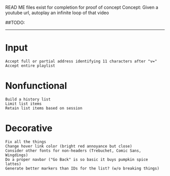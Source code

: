 READ ME files exist for completion for proof of concept 
Concept: Given a youtube url, autoplay an infinite loop of that video

##TODO:
___
# Input
	Accept full or partial address identifying 11 characters after "v="
	Accept entire playlist

# Nonfunctional
	Build a history list
	Limit list items
	Retain list items based on session

# Decorative
	Fix all the things
	Change hover link color (bright red annoyance but close)
	Consider other fonts for non-headers (Trebuchet, Comic Sans, Wingdings)
	Do a proper navbar ("Go Back" is so basic it buys pumpkin spice lattes)
	Generate better markers than IDs for the list? (w/o breaking things)
	
